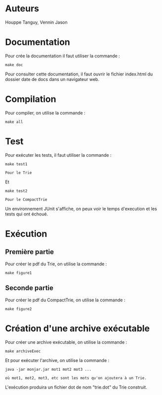 # Auteurs

Houppe Tanguy, Vennin Jason

# Documentation

Pour crée la documentation il faut utiliser la commande :
```
make doc
```

Pour consulter cette documentation, il faut ouvrir le fichier index.html du dossier date de docs dans un navigateur web.

# Compilation 

Pour compiler, on utilise la commande :
```
make all
```

# Test

Pour exécuter les tests, il faut utiliser la commande :
```
make test1

Pour le Trie
```

Et

```
make test2

Pour le CompactTrie
```

Un environnement JUnit s'affiche, on peux voir le temps d'execution et les tests qui ont échoué.

# Exécution

## Première partie
Pour créer le pdf du Trie, on utilise la commande :
```
make figure1
```


## Seconde partie
Pour créer le pdf du CompactTrie, on utilise la commande :
```
make figure2
```

# Création d'une archive exécutable

Pour créer une archive exécutable, on utilise la commande :
```
make archiveExec
```

Et pour exécuter l'archive, on utilise la commande :
```
java -jar monjar.jar mot1 mot2 mot3 ...

où mot1, mot2, mot3, etc sont les mots qu'on ajoutera à un Trie.
```

L'exécution produira un fichier dot de nom "trie.dot" du Trie construit.

